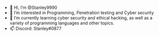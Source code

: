 - 👋 Hi, I’m @Stanley9990
- 👀 I’m interested in Programming, Penetration testing and Cyber security
- 🌱 I’m currently learning cyber security and ethical hacking, as well as a variety of programming languages and other topics.
- 📫 Discord: Stanley#0877

